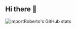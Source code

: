 ## Hi there 👋

![importRoberto's GitHub stats](https://github-readme-stats.vercel.app/api?username=importRoberto&show_icons=true&theme=transparent)
